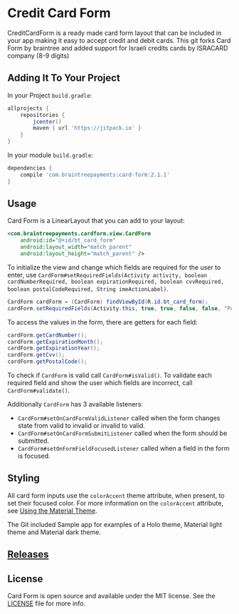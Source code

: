 # Credit Card Form
CreditCardForm is a ready made card form layout that can be included in your app making it easy to
accept credit and debit cards. 
This git forks Card Form by braintree and added support for Israeli credits cards by ISRACARD company (8-9 digits)


## Adding It To Your Project

In your Project `build.gradle`:

```groovy
allprojects {
    repositories {
        jcenter()
        maven { url 'https://jitpack.io' }
    }
}
```

In your module `build.gradle`:

```groovy
dependencies {
    compile 'com.braintreepayments:card-form:2.1.1'
}
```

## Usage

Card Form is a LinearLayout that you can add to your layout:

```xml
<com.braintreepayments.cardform.view.CardForm
    android:id="@+id/bt_card_form"
    android:layout_width="match_parent"
    android:layout_height="match_parent" />
```

To initialize the view and change which fields are required for the user to enter, use
`CardForm#setRequiredFields(Activity activity, boolean cardNumberRequired, boolean expirationRequired, boolean cvvRequired, boolean postalCodeRequired, String imeActionLabel)`.

```java
CardForm cardForm = (CardForm) findViewById(R.id.bt_card_form);
cardForm.setRequiredFields(Activity.this, true, true, false, false, "Purchase");
```

To access the values in the form, there are getters for each field:

```java
cardForm.getCardNumber();
cardForm.getExpirationMonth();
cardForm.getExpirationYear();
cardForm.getCvv();
cardForm.getPostalCode();
```

To check if `CardForm` is valid call `CardForm#isValid()`. To validate each required field
and show the user which fields are incorrect, call `CardForm#validate()`.

Additionally `CardForm` has 3 available listeners:

* `CardForm#setOnCardFormValidListener` called when the form changes state from valid to invalid or invalid to valid.
* `CardForm#setOnCardFormSubmitListener` called when the form should be submitted.
* `CardForm#setOnFormFieldFocusedListener` called when a field in the form is focused.

## Styling

All card form inputs use the `colorAccent` theme attribute, when present, to set their focused color.
For more information on the `colorAccent` attribute, see [Using the Material Theme](https://developer.android.com/training/material/theme.html).

The Git included Sample app for examples of a Holo theme, Material light theme and Material dark theme.

## [Releases](https://github.com/davidbeloo/CreditCardForm/releases)

## License

Card Form is open source and available under the MIT license. See the [LICENSE](LICENSE) file for more info.

